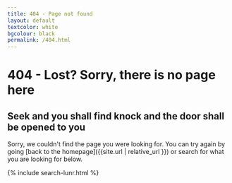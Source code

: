 ```yaml
---
title: 404 - Page not found
layout: default
textcolor: white
bgcolour: black
permalink: /404.html
---
```


# 404 - Lost? Sorry, there is no page here

## Seek and you shall find knock and the door shall be opened to you

Sorry, we couldn't find the page you were looking for. You can try again by going [back to the homepage]({{site.url | relative_url }}) or search for what you are looking for below.

 
{% include search-lunr.html %}

